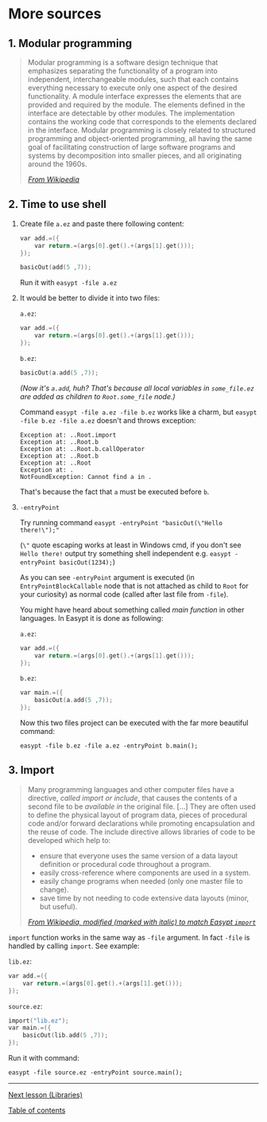 # More sources

## 1. Modular programming

> Modular programming is a software design technique that emphasizes separating the functionality of a program into independent, interchangeable modules, such that each contains everything necessary to execute only one aspect of the desired functionality. A module interface expresses the elements that are provided and required by the module. The elements defined in the interface are detectable by other modules. The implementation contains the working code that corresponds to the elements declared in the interface. Modular programming is closely related to structured programming and object-oriented programming, all having the same goal of facilitating construction of large software programs and systems by decomposition into smaller pieces, and all originating around the 1960s.
> 
> [_From Wikipedia_](https://en.wikipedia.org/wiki/Modular_programming)

## 2. Time to use shell

1. Create file `a.ez` and paste there following content:

   ```c
   var add.=({
       var return.=(args[0].get().+(args[1].get()));
   });

   basicOut(add(5 ,7));
   ```
   
   Run it with `easypt -file a.ez`

2. It would be better to divide it into two files:
   
   `a.ez`:
   
   ```c
   var add.=({
       var return.=(args[0].get().+(args[1].get()));
   });
   ```

   `b.ez`:
   
   ```c
   basicOut(a.add(5 ,7));
   ```

   _(Now it's `a.add`, huh? That's because all local variables in `some_file.ez` are added as children to `Root.some_file` node.)_

   Command `easypt -file a.ez -file b.ez` works like a charm, but `easypt -file b.ez -file a.ez` doesn't and throws exception:

   ```
   Exception at: ..Root.import
   Exception at: ..Root.b
   Exception at: ..Root.b.callOperator
   Exception at: ..Root.b
   Exception at: ..Root
   Exception at: .
   NotFoundException: Cannot find a in .
   ```

   That's because the fact that `a` must be executed before `b`.

3. `-entryPoint`
   
   Try running command `easypt -entryPoint "basicOut(\"Hello there!\");"`

   (`\"` quote escaping works at least in Windows cmd, if you don't see `Hello there!` output try something shell independent e.g. `easypt -entryPoint basicOut(1234);`)

   As you can see `-entryPoint` argument is executed (in `EntryPointBlockCallable` node that is not attached as child to `Root` for your curiosity) as normal code (called after last file from `-file`).

   You might have heard about something called _main function_ in other languages. In Easypt it is done as following:

   `a.ez`:

   ```c
   var add.=({
       var return.=(args[0].get().+(args[1].get()));
   });
   ```

   `b.ez`:
   
   ```c
   var main.=({
       basicOut(a.add(5 ,7));
   });
   ```

   Now this two files project can be executed with the far more beautiful command:

   `easypt -file b.ez -file a.ez -entryPoint b.main();`

## 3. Import

> Many programming languages and other computer files have a directive, _called import or include_, that causes the contents of a second file to be _available in_ the original file. [...] They are often used to define the physical layout of program data, pieces of procedural code and/or forward declarations while promoting encapsulation and the reuse of code. The include directive allows libraries of code to be developed which help to:
> - ensure that everyone uses the same version of a data layout definition or procedural code throughout a program.
> - easily cross-reference where components are used in a system.
> - easily change programs when needed (only one master file to change).
> - save time by not needing to code extensive data layouts (minor, but useful).
> 
> [_From Wikipedia, modified (marked with italic) to match Easypt `import`_](https://en.wikipedia.org/wiki/Include_directive)

`import` function works in the same way as `-file` argument. In fact `-file` is handled by calling `import`. See example:

`lib.ez`:

```c
var add.=({
    var return.=(args[0].get().+(args[1].get()));
});
```

`source.ez`:
   
```c
import("lib.ez");
var main.=({
    basicOut(lib.add(5 ,7));
});
```

Run it with command:

`easypt -file source.ez -entryPoint source.main();`
  

---

[Next lesson (Libraries)](library.md)

[Table of contents](tutorial.md)